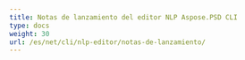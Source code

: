```yaml
---
title: Notas de lanzamiento del editor NLP Aspose.PSD CLI
type: docs
weight: 30
url: /es/net/cli/nlp-editor/notas-de-lanzamiento/
---
```

